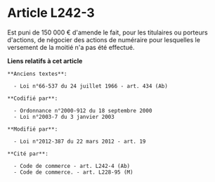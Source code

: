 # Article L242-3

Est puni de 150 000 € d'amende le fait, pour les titulaires ou porteurs d'actions, de négocier des actions de numéraire pour
lesquelles le versement de la moitié n'a pas été effectué.

**Liens relatifs à cet article**

	**Anciens textes**:

	  - Loi n°66-537 du 24 juillet 1966 - art. 434 (Ab)

	**Codifié par**:

	  - Ordonnance n°2000-912 du 18 septembre 2000
	  - Loi n°2003-7 du 3 janvier 2003

	**Modifié par**:

	  - Loi n°2012-387 du 22 mars 2012 - art. 19

	**Cité par**:

	  - Code de commerce - art. L242-4 (Ab)
	  - Code de commerce. - art. L228-95 (M)
